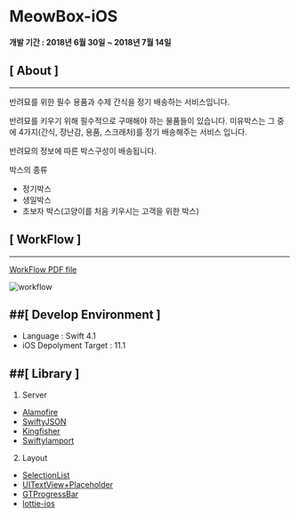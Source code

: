 # MeowBox-iOS

**개발 기간 : 2018년 6월 30일  ~ 2018년 7월 14일**


## [ About ]
----------

반려묘를 위한 필수 용품과 수제 간식을 정기 배송하는 서비스입니다.

반려묘를 키우기 위해 필수적으로 구매해야 하는 물품들이 있습니다. 미유박스는 그 중에 4가지(간식, 장난감, 용품, 스크래처)를 정기 배송해주는 서비스 입니다.

반려묘의 정보에 따른 박스구성이 배송됩니다. 

박스의 종류

- 정기박스
- 생일박스
- 초보자 박스(고양이를 처음 키우시는 고객을 위한 박스)


## [ WorkFlow ]
----------

[WorkFlow PDF file](https://github.com/ruddls00114/MeowBox-Server/blob/master/public_data/MeowBox_WorkFlow.pdf)

![workflow](https://github.com/ruddls00114/MeowBox-Server/blob/master/public_data/images/meowbox_workflow.jpg)


##[ Develop Environment ]
----------

- Language :  Swift 4.1
- iOS Depolyment Target : 11.1


##[ Library ]
----------
1. Server
- [Alamofire](https://github.com/Alamofire/Alamofire)
- [SwiftyJSON](https://github.com/SwiftyJSON/SwiftyJSON)
- [Kingfisher](https://github.com/onevcat/Kingfisher)
- [SwiftyIamport](https://github.com/JosephNK/SwiftyIamport)

2. Layout
- [SelectionList](https://github.com/yonat/SelectionList)
- [UITextView+Placeholder](https://github.com/devxoul/UITextView-Placeholder)
- [GTProgressBar](https://github.com/gregttn/GTProgressBar)
- [lottie-ios](https://github.com/airbnb/lottie-ios)
